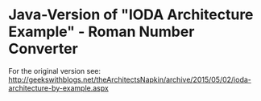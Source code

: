 # Java-Version of "IODA Architecture Example" - Roman Number Converter

For the original version see: http://geekswithblogs.net/theArchitectsNapkin/archive/2015/05/02/ioda-architecture-by-example.aspx
